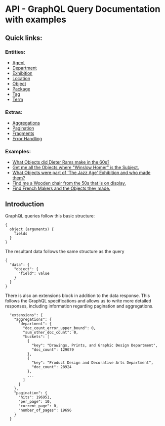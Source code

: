 # API - GraphQL Query Documentation with examples

## Quick links:
### Entities: 

- [Agent](/entities/agent.md)
- [Department](/entities/department.md)
- [Exhibition](/entities/exhibition.md)
- [Location](/entities/location.md)
- [Object](/entities/object.md)
- [Package](/entities/package.md)
- [Tag](/entities/tag.md)
- [Term](/entities/term.md)

### Extras:
- [Aggregations](/extras/aggregations)
- [Pagination](/extras/pagination)
- [Fragments](/extras/fragments)
- [Error Handling](/extras/error_handling)


### Examples:
- [What Objects did Dieter Rams make in the 60s?](/examples/example1.md)
- [Get me all the Objects where "Winslow Homer" is the Subject.](/examples/example2.md)
- [What Objects were part of 'The Jazz Age' Exhibition and who made them?](/examples/example3.md)
- [Find me a Wooden chair from the 50s that is on display.](/examples/example4.md)
- [Find French Makers and the Objects they made.](/examples/example5.md)

## Introduction
GraphQL queries follow this basic structure:
```
{
  object (arguments) {
    fields
  }
}
```
The resultant data follows the same structure as the query
```
{
  "data": {
    "object": {
      "field": value
    }
  }
}
```
There is also an extensions block in addition to the data response. This follows the GraphQL specifications and allows us to write more detailed responses, including information regarding pagination and aggregations.

```
  "extensions": {
    "aggregations": {
      "department": {
        "doc_count_error_upper_bound": 0,
        "sum_other_doc_count": 0,
        "buckets": [
          {
            "key": "Drawings, Prints, and Graphic Design Department",
            "doc_count": 129079
          },
          {
            "key": "Product Design and Decorative Arts Department",
            "doc_count": 28924
          },
          ...
        ]
      }
    },
    "pagination": {
      "hits": 196951,
      "per_page": 10,
      "current_page": 0,
      "number_of_pages": 19696
    }
  }
```